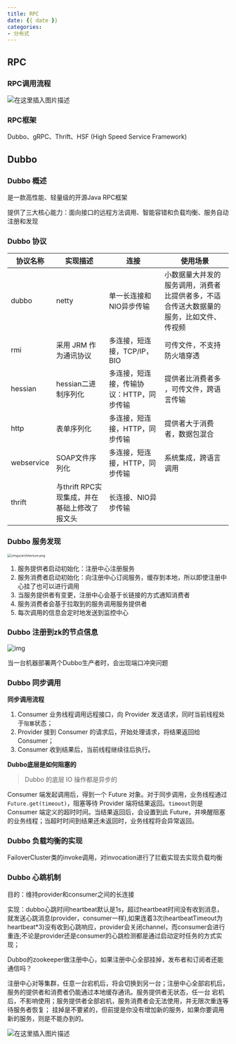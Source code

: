 ```yaml
---
title: RPC
date: {{ date }}
categories:
- 分布式
---
```


## RPC

### RPC调用流程

 ![在这里插入图片描述](https://img-blog.csdnimg.cn/d409f534088344a7be194861c766ab73.png)

### RPC框架

Dubbo、gRPC、Thrift、HSF (High Speed Service Framework)

## Dubbo

### Dubbo 概述

是一款高性能、轻量级的开源Java RPC框架

提供了三大核心能力：面向接口的远程方法调用、智能容错和负载均衡、服务自动注册和发现

### Dubbo 协议

| 协议名称   | 实现描述                                     | 连接                                     | 使用场景                                                     |
| ---------- | -------------------------------------------- | ---------------------------------------- | ------------------------------------------------------------ |
| dubbo      | netty                                        | 单一长连接和NIO异步传输                  | 小数据量大并发的服务调用，消费者比提供者多，不适合传送大数据量的服务，比如文件、传视频 |
| rmi        | 采用 JRM 作为通讯协议                        | 多连接，短连接，TCP/IP，BIO              | 可传文件，不支持防火墙穿透                                   |
| hessian    | hessian二进制序列化                          | 多连接，短连接，传输协议：HTTP，同步传输 | 提供者比消费者多 ，可传文件，跨语言传输                      |
| http       | 表单序列化                                   | 多连接，短连接，HTTP，同步传输           | 提供者大于消费者，数据包混合                                 |
| webservice | SOAP文件序列化                               | 多连接，短连接，HTTP，同步传输           | 系统集成，跨语言调用                                         |
| thrift     | 与thrift RPC实现集成，并在基础上修改了报文头 | 长连接、NIO异步传输                      |                                                              |

### Dubbo 服务发现

<img src="https://dubbo.apache.org/imgs/architecture.png" alt="//imgs/architecture.png" style="zoom:50%;" />

1. 服务提供者启动初始化：注册中心注册服务
2. 服务消费者启动初始化：向注册中心订阅服务，缓存到本地，所以即使注册中心挂了也可以进行调用
3. 当服务提供者有变更，注册中心会基于长链接的方式通知消费者
4. 服务消费者会基于拉取到的服务调用服务提供者
5. 每次调用的信息会定时地发送到监控中心

### Dubbo 注册到zk的节点信息

![img](https://img-blog.csdnimg.cn/6214bb29f4c548cc9ff2054e15544976.png?x-oss-process=image/watermark,type_d3F5LXplbmhlaQ,shadow_50,text_Q1NETiBA5bqE5bCP54Sx,size_20,color_FFFFFF,t_70,g_se,x_16)

当一台机器部署两个Dubbo生产者时，会出现端口冲突问题

### Dubbo 同步调用

**同步调用流程**

1. Consumer 业务线程调用远程接口，向 Provider 发送请求，同时当前线程处于`阻塞`状态；
2. Provider 接到 Consumer 的请求后，开始处理请求，将结果返回给 Consumer；
3. Consumer 收到结果后，当前线程继续往后执行。

**Dubbo底层是如何阻塞的**

> Dubbo 的底层 IO 操作都是异步的

Consumer 端发起调用后，得到一个 Future 对象。对于同步调用，业务线程通过`Future.get(timeout)`，阻塞等待 Provider 端将结果返回。`timeout`则是 Consumer 端定义的超时时间。当结果返回后，会设置到此 Future，并唤醒阻塞的业务线程；当超时时间到结果还未返回时，业务线程将会异常返回。

### Dubbo 负载均衡的实现

FailoverCluster类的invoke调用，对invocation进行了拦截实现去实现负载均衡

### Dubbo 心跳机制

目的：维持provider和consumer之间的长连接

实现：dubbo心跳时间heartbeat默认是1s，超过heartbeat时间没有收到消息，就发送心跳消息(provider，consumer一样),如果连着3次(heartbeatTimeout为heartbeat*3)没有收到心跳响应，provider会关闭channel，而consumer会进行重连;不论是provider还是consumer的心跳检测都是通过启动定时任务的方式实现；

Dubbo的zookeeper做注册中心，如果注册中心全部挂掉，发布者和订阅者还能通信吗？

注册中心对等集群，任意一台宕机后，将会切换到另一台；注册中心全部宕机后，服务的提供者和消费者仍能通过本地缓存通讯。服务提供者无状态，任一台 宕机后，不影响使用；服务提供者全部宕机，服务消费者会无法使用，并无限次重连等待服务者恢复；
挂掉是不要紧的，但前提是你没有增加新的服务，如果你要调用新的服务，则是不能办到的。

![在这里插入图片描述](https://img-blog.csdnimg.cn/20210128173522387.png?x-oss-process=image/watermark,type_ZmFuZ3poZW5naGVpdGk,shadow_10,text_aHR0cHM6Ly9ibG9nLmNzZG4ubmV0L3dlaXhpbl80MjEwMzAyNg==,size_16,color_FFFFFF,t_70)
